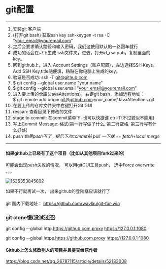 # git配置 #
---
1. 安装git 客户端
2. (打开git bash) 获取ssh key
ssh-keygen -t rsa -C "your_email@youremail.com"
3. 之后会要求确认路径和输入密码，我们这使用默认的一路回车就行
4. 成功的话会在~/下生成.ssh文件夹，进去，打开id_rsa.pub，复制里面的key。 
5. 回到github上，进入 Account Settings（账户配置），左边选择SSH Keys，Add SSH Key,title随便填，粘贴在你电脑上生成的key。
6. 验证是否成功: ssh -T git@github.com
7. $ git config --global user.name "your name"
8. $ git config --global user.email "your_email@youremail.com"
9. 进入要上传的仓库(JavaAttentions)，右键git bash，添加远程地址：  
$ git remote add origin git@github.com:your_name/JavaAttentions.git
10. 在要上传的仓库文件夹中右键打开Git GUI 
11. rescan: 查看目录下修改的文件  
12. stage to commit: 在commit菜单下, 也可以快捷键 ctrl-T(不过貌似不能用)
13. 写上Commit Message: 格式(第一行写做了什么, 第二行空格, 第三行写有什么好处)  
14. push *如果push不了 , 提示下次commit前 pull 一下就 == fetch+local merge*

----------

#### 如果github上已经有了这个项目（比如从其他项目fork过来的）

可能会出现push失败的情况， 可以用gitGUI工具push， 选中Force overwrite 。。。

![1535353845802](C:\Users\huayu\AppData\Local\Temp\1535353845802.png)

如果不行就再试一次， 出来github的登陆框应该就行了

#### 
git 国内下载地址： https://github.com/waylau/git-for-win



### git clone慢(没试过还)

git config --global http.https://github.com.proxy https://127.0.0.1:1080 

git config --global https.https://github.com.proxy https://127.0.0.1:1080

####  Github上怎么修改别人的项目并且提交给原作者

https://blog.csdn.net/qq_26787115/article/details/52133008